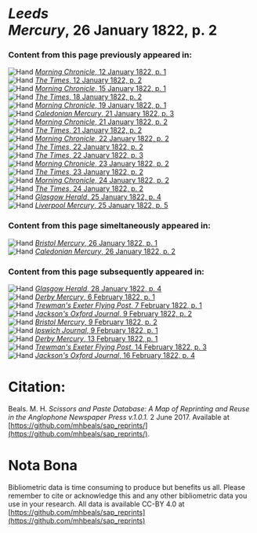 # *Leeds Mercury*, 26 January 1822, p. 2  
  
### Content from this page previously appeared in:  
![Hand](http://scissorsandpaste.net/wp-content/uploads/2017/06/smallhandpointer.png) [*Morning Chronicle*, 12 January 1822, p. 1](https://mhbeals.github.io/sap_html/Morning-Chronicle/Morning-Chronicle-12-January-1822-p-1)  
![Hand](http://scissorsandpaste.net/wp-content/uploads/2017/06/smallhandpointer.png) [*The Times*, 12 January 1822, p. 2](https://mhbeals.github.io/sap_html/The-Times/The-Times-12-January-1822-p-2)  
![Hand](http://scissorsandpaste.net/wp-content/uploads/2017/06/smallhandpointer.png) [*Morning Chronicle*, 15 January 1822, p. 1](https://mhbeals.github.io/sap_html/Morning-Chronicle/Morning-Chronicle-15-January-1822-p-1)  
![Hand](http://scissorsandpaste.net/wp-content/uploads/2017/06/smallhandpointer.png) [*The Times*, 18 January 1822, p. 2](https://mhbeals.github.io/sap_html/The-Times/The-Times-18-January-1822-p-2)  
![Hand](http://scissorsandpaste.net/wp-content/uploads/2017/06/smallhandpointer.png) [*Morning Chronicle*, 19 January 1822, p. 1](https://mhbeals.github.io/sap_html/Morning-Chronicle/Morning-Chronicle-19-January-1822-p-1)  
![Hand](http://scissorsandpaste.net/wp-content/uploads/2017/06/smallhandpointer.png) [*Caledonian Mercury*, 21 January 1822, p. 3](https://mhbeals.github.io/sap_html/Caledonian-Mercury/Caledonian-Mercury-21-January-1822-p-3)  
![Hand](http://scissorsandpaste.net/wp-content/uploads/2017/06/smallhandpointer.png) [*Morning Chronicle*, 21 January 1822, p. 2](https://mhbeals.github.io/sap_html/Morning-Chronicle/Morning-Chronicle-21-January-1822-p-2)  
![Hand](http://scissorsandpaste.net/wp-content/uploads/2017/06/smallhandpointer.png) [*The Times*, 21 January 1822, p. 2](https://mhbeals.github.io/sap_html/The-Times/The-Times-21-January-1822-p-2)  
![Hand](http://scissorsandpaste.net/wp-content/uploads/2017/06/smallhandpointer.png) [*Morning Chronicle*, 22 January 1822, p. 2](https://mhbeals.github.io/sap_html/Morning-Chronicle/Morning-Chronicle-22-January-1822-p-2)  
![Hand](http://scissorsandpaste.net/wp-content/uploads/2017/06/smallhandpointer.png) [*The Times*, 22 January 1822, p. 2](https://mhbeals.github.io/sap_html/The-Times/The-Times-22-January-1822-p-2)  
![Hand](http://scissorsandpaste.net/wp-content/uploads/2017/06/smallhandpointer.png) [*The Times*, 22 January 1822, p. 3](https://mhbeals.github.io/sap_html/The-Times/The-Times-22-January-1822-p-3)  
![Hand](http://scissorsandpaste.net/wp-content/uploads/2017/06/smallhandpointer.png) [*Morning Chronicle*, 23 January 1822, p. 2](https://mhbeals.github.io/sap_html/Morning-Chronicle/Morning-Chronicle-23-January-1822-p-2)  
![Hand](http://scissorsandpaste.net/wp-content/uploads/2017/06/smallhandpointer.png) [*The Times*, 23 January 1822, p. 2](https://mhbeals.github.io/sap_html/The-Times/The-Times-23-January-1822-p-2)  
![Hand](http://scissorsandpaste.net/wp-content/uploads/2017/06/smallhandpointer.png) [*Morning Chronicle*, 24 January 1822, p. 2](https://mhbeals.github.io/sap_html/Morning-Chronicle/Morning-Chronicle-24-January-1822-p-2)  
![Hand](http://scissorsandpaste.net/wp-content/uploads/2017/06/smallhandpointer.png) [*The Times*, 24 January 1822, p. 2](https://mhbeals.github.io/sap_html/The-Times/The-Times-24-January-1822-p-2)  
![Hand](http://scissorsandpaste.net/wp-content/uploads/2017/06/smallhandpointer.png) [*Glasgow Herald*, 25 January 1822, p. 4](https://mhbeals.github.io/sap_html/Glasgow-Herald/Glasgow-Herald-25-January-1822-p-4)  
![Hand](http://scissorsandpaste.net/wp-content/uploads/2017/06/smallhandpointer.png) [*Liverpool Mercury*, 25 January 1822, p. 5](https://mhbeals.github.io/sap_html/Liverpool-Mercury/Liverpool-Mercury-25-January-1822-p-5)  
  
### Content from this page simeltaneously appeared in:  
![Hand](http://scissorsandpaste.net/wp-content/uploads/2017/06/smallhandpointer.png) [*Bristol Mercury*, 26 January 1822, p. 1](https://mhbeals.github.io/sap_html/Bristol-Mercury/Bristol-Mercury-26-January-1822-p-1)  
![Hand](http://scissorsandpaste.net/wp-content/uploads/2017/06/smallhandpointer.png) [*Caledonian Mercury*, 26 January 1822, p. 2](https://mhbeals.github.io/sap_html/Caledonian-Mercury/Caledonian-Mercury-26-January-1822-p-2)  
  
### Content from this page subsequently appeared in:  
![Hand](http://scissorsandpaste.net/wp-content/uploads/2017/06/smallhandpointer.png) [*Glasgow Herald*, 28 January 1822, p. 4](https://mhbeals.github.io/sap_html/Glasgow-Herald/Glasgow-Herald-28-January-1822-p-4)  
![Hand](http://scissorsandpaste.net/wp-content/uploads/2017/06/smallhandpointer.png) [*Derby Mercury*, 6 February 1822, p. 1](https://mhbeals.github.io/sap_html/Derby-Mercury/Derby-Mercury-6-February-1822-p-1)  
![Hand](http://scissorsandpaste.net/wp-content/uploads/2017/06/smallhandpointer.png) [*Trewman's Exeter Flying Post*, 7 February 1822, p. 1](https://mhbeals.github.io/sap_html/Trewman's-Exeter-Flying-Post/Trewman's-Exeter-Flying-Post-7-February-1822-p-1)  
![Hand](http://scissorsandpaste.net/wp-content/uploads/2017/06/smallhandpointer.png) [*Jackson's Oxford Journal*, 9 February 1822, p. 2](https://mhbeals.github.io/sap_html/Jackson's-Oxford-Journal/Jackson's-Oxford-Journal-9-February-1822-p-2)  
![Hand](http://scissorsandpaste.net/wp-content/uploads/2017/06/smallhandpointer.png) [*Bristol Mercury*, 9 February 1822, p. 2](https://mhbeals.github.io/sap_html/Bristol-Mercury/Bristol-Mercury-9-February-1822-p-2)  
![Hand](http://scissorsandpaste.net/wp-content/uploads/2017/06/smallhandpointer.png) [*Ipswich Journal*, 9 February 1822, p. 1](https://mhbeals.github.io/sap_html/Ipswich-Journal/Ipswich-Journal-9-February-1822-p-1)  
![Hand](http://scissorsandpaste.net/wp-content/uploads/2017/06/smallhandpointer.png) [*Derby Mercury*, 13 February 1822, p. 1](https://mhbeals.github.io/sap_html/Derby-Mercury/Derby-Mercury-13-February-1822-p-1)  
![Hand](http://scissorsandpaste.net/wp-content/uploads/2017/06/smallhandpointer.png) [*Trewman's Exeter Flying Post*, 14 February 1822, p. 3](https://mhbeals.github.io/sap_html/Trewman's-Exeter-Flying-Post/Trewman's-Exeter-Flying-Post-14-February-1822-p-3)  
![Hand](http://scissorsandpaste.net/wp-content/uploads/2017/06/smallhandpointer.png) [*Jackson's Oxford Journal*, 16 February 1822, p. 4](https://mhbeals.github.io/sap_html/Jackson's-Oxford-Journal/Jackson's-Oxford-Journal-16-February-1822-p-4)  


# Citation: 

Beals. M. H. *Scissors and Paste Database: A Map of Reprinting and Reuse in the Anglophone Newspaper Press v.1.0.1.* 2 June 2017. Available at [https://github.com/mhbeals/sap_reprints/](https://github.com/mhbeals/sap_reprints/). 

# Nota Bona

Bibliometric data is time consuming to produce but benefits us all. Please remember to cite or acknowledge this and any other bibliometric data you use in your research. All data is available CC-BY 4.0 at [https://github.com/mhbeals/sap_reprints](https://github.com/mhbeals/sap_reprints)
